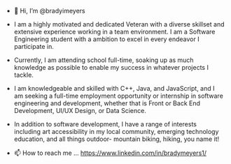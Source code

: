 - 👋 Hi, I’m @bradyimeyers
- I am a highly motivated and dedicated Veteran with a diverse skillset and extensive experience working in a team environment. I am a Software Engineering student with a ambition to excel in every endeavor I participate in.

- Currently, I am attending school full-time, soaking up as much knowledge as possible to enable my success in whatever projects I tackle.

- I am knowledgeable and skilled with C++, Java, and JavaScript, and I am seeking a full-time employment opportunity or internship in software engineering and development, whether that is Front or Back End Development, UI/UX Design, or Data Science.

- In addition to software development, I have a range of interests including art accessibility in my local community, emerging technology education, and all things outdoor- mountain biking, hiking, you name it!
- 📫 How to reach me ... https://www.linkedin.com/in/bradymeyers1/

<!---
bradyimeyers/bradyimeyers is a ✨ special ✨ repository because its `README.md` (this file) appears on your GitHub profile.
You can click the Preview link to take a look at your changes.
--->

